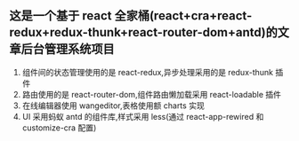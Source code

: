 ## 这是一个基于 react 全家桶(react+cra+react-redux+redux-thunk+react-router-dom+antd)的文章后台管理系统项目

1. 组件间的状态管理使用的是 react-redux,异步处理采用的是 redux-thunk 插件
2. 路由使用的是 react-router-dom,组件路由懒加载采用 react-loadable 插件
3. 在线编辑器使用 wangeditor,表格使用额 charts 实现
4. UI 采用蚂蚁 antd 的组件库,样式采用 less(通过 react-app-rewired 和 customize-cra 配置)
